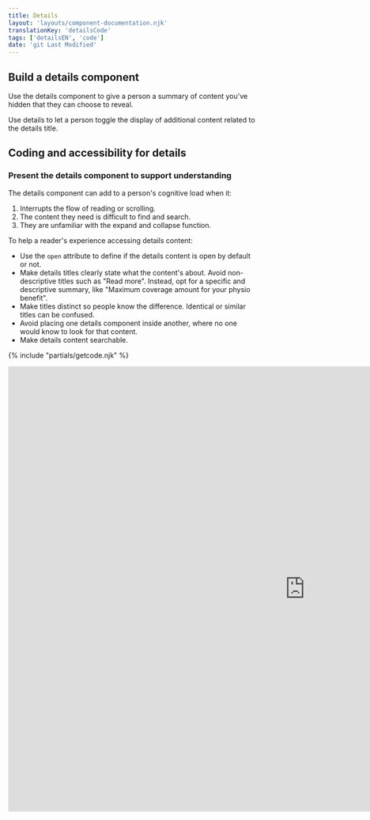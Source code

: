 ```yaml
---
title: Details
layout: 'layouts/component-documentation.njk'
translationKey: 'detailsCode'
tags: ['detailsEN', 'code']
date: 'git Last Modified'
---
```


## Build a details component

Use the details component to give a person a summary of content you've hidden that they can choose to reveal.

Use details to let a person toggle the display of additional content related to the details title.

## Coding and accessibility for details

### Present the details component to support understanding

The details component can add to a person's cognitive load when it:

1. Interrupts the flow of reading or scrolling.
2. The content they need is difficult to find and search.
3. They are unfamiliar with the expand and collapse function.

To help a reader's experience accessing details content:

- Use the `open` attribute to define if the details content is open by default or not.
- Make details titles clearly state what the content's about. Avoid non-descriptive titles such as "Read more". Instead, opt for a specific and descriptive summary, like "Maximum coverage amount for your physio benefit".
- Make titles distinct so people know the difference. Identical or similar titles can be confused.
- Avoid placing one details component inside another, where no one would know to look for that content.
- Make details content searchable.

{% include "partials/getcode.njk" %}

<iframe
  title="Overview of gcds-details properties and events."
  src="https://cds-snc.github.io/gcds-components/iframe.html?viewMode=docs&demo=true&singleStory=true&id=components-details--events-properties"
  width="1200"
  height="900"
  style="display: block; margin: 0 auto;"
  frameBorder="0"
  allow="clipboard-write"
></iframe>
